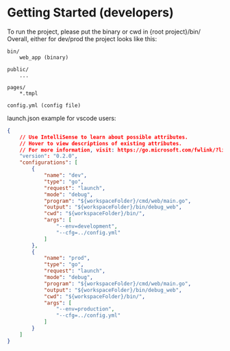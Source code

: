 # Getting Started (developers)

To run the project, please put the binary or cwd in {root project}/bin/
Overall, either for dev/prod the project looks like this:

```
bin/
    web_app (binary)

public/
    ...

pages/
    *.tmpl

config.yml (config file)
```

launch.json example for vscode users:
```json
{
    // Use IntelliSense to learn about possible attributes.
    // Hover to view descriptions of existing attributes.
    // For more information, visit: https://go.microsoft.com/fwlink/?linkid=830387
    "version": "0.2.0",
    "configurations": [
        {
            "name": "dev",
            "type": "go",
            "request": "launch",
            "mode": "debug",
            "program": "${workspaceFolder}/cmd/web/main.go",
            "output": "${workspaceFolder}/bin/debug_web",
            "cwd": "${workspaceFolder}/bin/",
            "args": [
                "--env=development",
                "--cfg=../config.yml"
            ]
        },
        {
            "name": "prod",
            "type": "go",
            "request": "launch",
            "mode": "debug",
            "program": "${workspaceFolder}/cmd/web/main.go",
            "output": "${workspaceFolder}/bin/debug_web",
            "cwd": "${workspaceFolder}/bin/",
            "args": [
                "--env=production",
                "--cfg=../config.yml"
            ]
        }
    ]
}
```